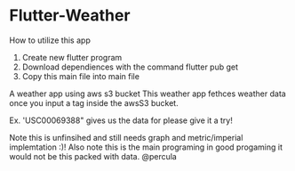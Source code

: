 # Flutter-Weather
How to utilize this app
1) Create new flutter program
2) Download dependiences with the command flutter pub get
3) Copy this main file into main file
   
A weather app using aws s3 bucket
This weather app fethces weather data once you input a tag inside the awsS3 bucket. 

Ex. 'USC00069388" gives us the data for please give it a try!

Note this is unfinsihed and still needs graph and metric/imperial implemtation :)!
Also note this is the main programing in good progaming it would not be this packed with data.
@percula
